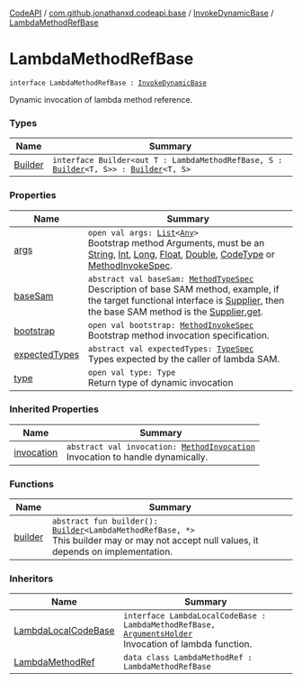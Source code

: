 [CodeAPI](../../../index.md) / [com.github.jonathanxd.codeapi.base](../../index.md) / [InvokeDynamicBase](../index.md) / [LambdaMethodRefBase](.)

# LambdaMethodRefBase

`interface LambdaMethodRefBase : `[`InvokeDynamicBase`](../index.md)

Dynamic invocation of lambda method reference.

### Types

| Name | Summary |
|---|---|
| [Builder](-builder/index.md) | `interface Builder<out T : LambdaMethodRefBase, S : `[`Builder`](-builder/index.md)`<T, S>> : `[`Builder`](../-builder/index.md)`<T, S>` |

### Properties

| Name | Summary |
|---|---|
| [args](args.md) | `open val args: `[`List`](https://kotlinlang.org/api/latest/jvm/stdlib/kotlin.collections/-list/index.html)`<`[`Any`](https://kotlinlang.org/api/latest/jvm/stdlib/kotlin/-any/index.html)`>`<br>Bootstrap method Arguments, must be an [String](https://kotlinlang.org/api/latest/jvm/stdlib/kotlin/-string/index.html), [Int](https://kotlinlang.org/api/latest/jvm/stdlib/kotlin/-int/index.html), [Long](https://kotlinlang.org/api/latest/jvm/stdlib/kotlin/-long/index.html), [Float](https://kotlinlang.org/api/latest/jvm/stdlib/kotlin/-float/index.html), [Double](https://kotlinlang.org/api/latest/jvm/stdlib/kotlin/-double/index.html), [CodeType](../../../com.github.jonathanxd.codeapi.type/-code-type/index.md) or [MethodInvokeSpec](../../../com.github.jonathanxd.codeapi.common/-method-invoke-spec/index.md). |
| [baseSam](base-sam.md) | `abstract val baseSam: `[`MethodTypeSpec`](../../../com.github.jonathanxd.codeapi.common/-method-type-spec/index.md)<br>Description of base SAM method, example, if the target functional interface is [Supplier](#), then the base SAM method is the [Supplier.get](#). |
| [bootstrap](bootstrap.md) | `open val bootstrap: `[`MethodInvokeSpec`](../../../com.github.jonathanxd.codeapi.common/-method-invoke-spec/index.md)<br>Bootstrap method invocation specification. |
| [expectedTypes](expected-types.md) | `abstract val expectedTypes: `[`TypeSpec`](../../-type-spec/index.md)<br>Types expected by the caller of lambda SAM. |
| [type](type.md) | `open val type: Type`<br>Return type of dynamic invocation |

### Inherited Properties

| Name | Summary |
|---|---|
| [invocation](../invocation.md) | `abstract val invocation: `[`MethodInvocation`](../../-method-invocation/index.md)<br>Invocation to handle dynamically. |

### Functions

| Name | Summary |
|---|---|
| [builder](builder.md) | `abstract fun builder(): `[`Builder`](-builder/index.md)`<LambdaMethodRefBase, *>`<br>This builder may or may not accept null values, it depends on implementation. |

### Inheritors

| Name | Summary |
|---|---|
| [LambdaLocalCodeBase](../-lambda-local-code-base/index.md) | `interface LambdaLocalCodeBase : LambdaMethodRefBase, `[`ArgumentsHolder`](../../-arguments-holder/index.md)<br>Invocation of lambda function. |
| [LambdaMethodRef](../../-invoke-dynamic/-lambda-method-ref/index.md) | `data class LambdaMethodRef : LambdaMethodRefBase` |
